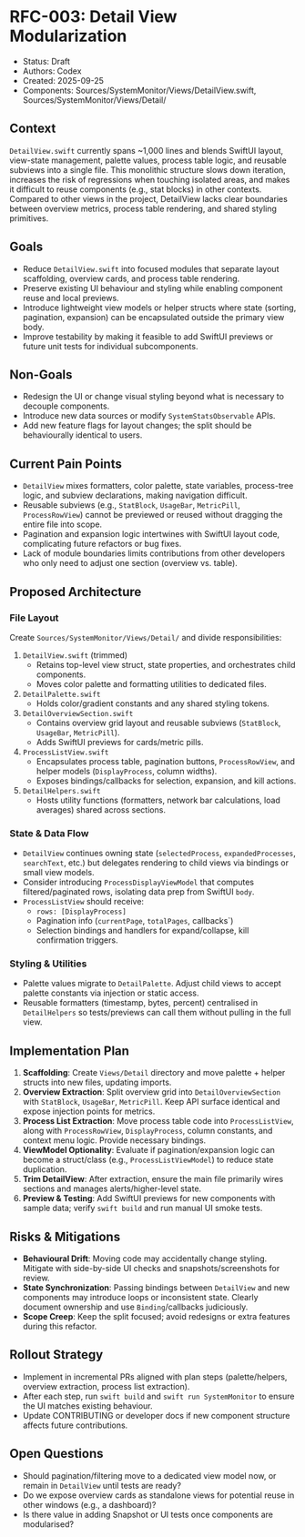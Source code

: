 # RFC-003: Detail View Modularization

- Status: Draft
- Authors: Codex
- Created: 2025-09-25
- Components: Sources/SystemMonitor/Views/DetailView.swift, Sources/SystemMonitor/Views/Detail/

## Context
`DetailView.swift` currently spans ~1,000 lines and blends SwiftUI layout, view-state management, palette values, process table logic, and reusable subviews into a single file. This monolithic structure slows down iteration, increases the risk of regressions when touching isolated areas, and makes it difficult to reuse components (e.g., stat blocks) in other contexts. Compared to other views in the project, DetailView lacks clear boundaries between overview metrics, process table rendering, and shared styling primitives.

## Goals
- Reduce `DetailView.swift` into focused modules that separate layout scaffolding, overview cards, and process table rendering.
- Preserve existing UI behaviour and styling while enabling component reuse and local previews.
- Introduce lightweight view models or helper structs where state (sorting, pagination, expansion) can be encapsulated outside the primary view body.
- Improve testability by making it feasible to add SwiftUI previews or future unit tests for individual subcomponents.

## Non-Goals
- Redesign the UI or change visual styling beyond what is necessary to decouple components.
- Introduce new data sources or modify `SystemStatsObservable` APIs.
- Add new feature flags for layout changes; the split should be behaviourally identical to users.

## Current Pain Points
- `DetailView` mixes formatters, color palette, state variables, process-tree logic, and subview declarations, making navigation difficult.
- Reusable subviews (e.g., `StatBlock`, `UsageBar`, `MetricPill`, `ProcessRowView`) cannot be previewed or reused without dragging the entire file into scope.
- Pagination and expansion logic intertwines with SwiftUI layout code, complicating future refactors or bug fixes.
- Lack of module boundaries limits contributions from other developers who only need to adjust one section (overview vs. table).

## Proposed Architecture
### File Layout
Create `Sources/SystemMonitor/Views/Detail/` and divide responsibilities:
1. `DetailView.swift` (trimmed)
   - Retains top-level view struct, state properties, and orchestrates child components.
   - Moves color palette and formatting utilities to dedicated files.
2. `DetailPalette.swift`
   - Holds color/gradient constants and any shared styling tokens.
3. `DetailOverviewSection.swift`
   - Contains overview grid layout and reusable subviews (`StatBlock`, `UsageBar`, `MetricPill`).
   - Adds SwiftUI previews for cards/metric pills.
4. `ProcessListView.swift`
   - Encapsulates process table, pagination buttons, `ProcessRowView`, and helper models (`DisplayProcess`, column widths).
   - Exposes bindings/callbacks for selection, expansion, and kill actions.
5. `DetailHelpers.swift`
   - Hosts utility functions (formatters, network bar calculations, load averages) shared across sections.

### State & Data Flow
- `DetailView` continues owning state (`selectedProcess`, `expandedProcesses`, `searchText`, etc.) but delegates rendering to child views via bindings or small view models.
- Consider introducing `ProcessDisplayViewModel` that computes filtered/paginated rows, isolating data prep from SwiftUI `body`.
- `ProcessListView` should receive:
  - `rows: [DisplayProcess]`
  - Pagination info (`currentPage`, `totalPages`, callbacks`)
  - Selection bindings and handlers for expand/collapse, kill confirmation triggers.

### Styling & Utilities
- Palette values migrate to `DetailPalette`. Adjust child views to accept palette constants via injection or static access.
- Reusable formatters (timestamp, bytes, percent) centralised in `DetailHelpers` so tests/previews can call them without pulling in the full view.

## Implementation Plan
1. **Scaffolding**: Create `Views/Detail` directory and move palette + helper structs into new files, updating imports.
2. **Overview Extraction**: Split overview grid into `DetailOverviewSection` with `StatBlock`, `UsageBar`, `MetricPill`. Keep API surface identical and expose injection points for metrics.
3. **Process List Extraction**: Move process table code into `ProcessListView`, along with `ProcessRowView`, `DisplayProcess`, column constants, and context menu logic. Provide necessary bindings.
4. **ViewModel Optionality**: Evaluate if pagination/expansion logic can become a struct/class (e.g., `ProcessListViewModel`) to reduce state duplication.
5. **Trim DetailView**: After extraction, ensure the main file primarily wires sections and manages alerts/higher-level state.
6. **Preview & Testing**: Add SwiftUI previews for new components with sample data; verify `swift build` and run manual UI smoke tests.

## Risks & Mitigations
- **Behavioural Drift**: Moving code may accidentally change styling. Mitigate with side-by-side UI checks and snapshots/screenshots for review.
- **State Synchronization**: Passing bindings between `DetailView` and new components may introduce loops or inconsistent state. Clearly document ownership and use `Binding`/callbacks judiciously.
- **Scope Creep**: Keep the split focused; avoid redesigns or extra features during this refactor.

## Rollout Strategy
- Implement in incremental PRs aligned with plan steps (palette/helpers, overview extraction, process list extraction).
- After each step, run `swift build` and `swift run SystemMonitor` to ensure the UI matches existing behaviour.
- Update CONTRIBUTING or developer docs if new component structure affects future contributions.

## Open Questions
- Should pagination/filtering move to a dedicated view model now, or remain in `DetailView` until tests are ready?
- Do we expose overview cards as standalone views for potential reuse in other windows (e.g., a dashboard)?
- Is there value in adding Snapshot or UI tests once components are modularised?
